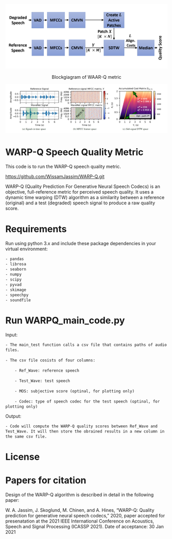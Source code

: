 <p align="center">
    <img src="Resources/WARP_Q_metric.png" width="800">
</p>
<p align="center">
Blockgiagram of WAAR-Q metric
</p>
<p align="center">
    <img src="Resources/subSeqDTW.png" >
</p>

# WARP-Q Speech Quality Metric
This code is to run the WARP-Q speech quality metric.

https://github.com/WissamJassim/WARP-Q.git

WARP-Q (Quality Prediction For Generative Neural Speech Codecs) is an objective, full-reference metric for perceived speech quality. It uses a dynamic time warping (DTW) algorithm as a similarity between a reference (original) and a test (degraded) speech signal to produce a raw quality score.

# Requirements
Run using python 3.x and include these package dependencies in your virtual environment:

    - pandas 
    - librosa
    - seaborn 
    - numpy 
    - scipy
    - pyvad
    - skimage
    - speechpy
    - soundfile 

# Run WARPQ_main_code.py

Input:

    - The main_test function calls a csv file that contains paths of audio files. 
    
    - The csv file cosists of four columns: 
    
        - Ref_Wave: reference speech
        
        - Test_Wave: test speech
        
        - MOS: subjective score (optinal, for plotting only)
        
        - Codec: type of speech codec for the test speech (optinal, for plotting only)
        
    
Output: 

    - Code will compute the WARP-Q quality scores between Ref_Wave and Test_Wave. It will then store the obrained results in a new column in the same csv file.  


# License



# Papers for citation

Design of the WARP-Q algorithm is described in detail in the following paper: 

W. A. Jassim, J. Skoglund, M. Chinen, and A. Hines, “WARP-Q: Quality prediction for generative neural speech codecs,” 2020, paper accepted for presenatation at the 2021 IEEE International Conference on Acoustics, Speech and Signal Processing (ICASSP 2021). Date of acceptance: 30 Jan 2021
